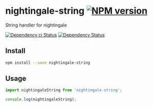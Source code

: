 # nightingale-string [![NPM version][npm-image]][npm-url]

String handler for nightingale

[![Dependency ci Status][dependencyci-image]][dependencyci-url]
[![Dependency Status][daviddm-image]][daviddm-url]

## Install

```sh
npm install --save nightingale-string
```

## Usage

```js
import nightingaleString from 'nightingale-string';

console.log(nightingaleString);
```

[npm-image]: https://img.shields.io/npm/v/nightingale-string.svg?style=flat-square
[npm-url]: https://npmjs.org/package/nightingale-string
[daviddm-image]: https://david-dm.org/nightingalejs/nightingale-string.svg?style=flat-square
[daviddm-url]: https://david-dm.org/nightingalejs/nightingale-string
[dependencyci-image]: https://dependencyci.com/github/nightingalejs/nightingale-string/badge?style=flat-square
[dependencyci-url]: https://dependencyci.com/github/nightingalejs/nightingale-string
